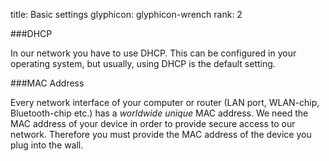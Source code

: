 title: Basic settings
glyphicon: glyphicon-wrench
rank: 2

###DHCP

In our network you have to use DHCP. This can be configured in your operating system, but usually, using DHCP is the default setting.


###MAC Address

Every network interface of your computer or router (LAN port, WLAN-chip, Bluetooth-chip etc.) has a _worldwide unique_ MAC address. We need the MAC address of your device in order to provide secure access to our network. Therefore you must provide the MAC address of the device you plug into the wall.

<!-- not the best style, but following a COMMIT OR GTFO policy here. -->
